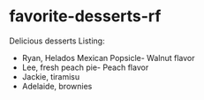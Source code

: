# favorite-desserts-rf

Delicious desserts
Listing:
- Ryan, Helados Mexican Popsicle- Walnut flavor
- Lee, fresh peach pie- Peach flavor
- Jackie, tiramisu
- Adelaide, brownies



